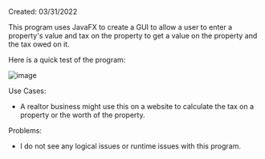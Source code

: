 Created: 03/31/2022

This program uses JavaFX to create a GUI to allow a user to enter a property's value and tax on the property to get a value on the property and the tax owed on it.

Here is a quick test of the program:

![image](https://user-images.githubusercontent.com/104415326/167353163-ca9105c2-75e2-4f95-9e6a-babfdb092a35.png)

Use Cases:

 - A realtor business might use this on a website to calculate the tax on a property or the worth of the property.

Problems:

 - I do not see any logical issues or runtime issues with this program. 
